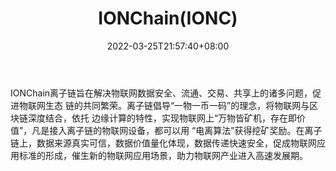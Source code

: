 ﻿---
weight: 
title: "IONChain(IONC)"
description: "IONChain离子链旨在解决物联网数据安全、流通、交易、共享上的诸多问题，促进物联网生态 链的共同繁荣"
date: 2022-03-25T21:57:40+08:00
lastmod: 2022-03-25T16:45:40+08:00
draft: false
authors: ["Metabd"]
featuredImage: "ionchainionc.webp"
link: ""
tags: ["数字代币","IONChain(IONC)"]
categories: ["navigation"]
navigation: ["数字代币"]
lightgallery: true
toc: true
pinned: false
recommend: false
recommend1: false
---
IONChain离子链旨在解决物联网数据安全、流通、交易、共享上的诸多问题，促进物联网生态 链的共同繁荣。离子链倡导“一物一币一码”的理念，将物联网与区块链深度结合，依托 边缘计算的特性，实现物联网上“万物皆矿机，存在即价值”，凡是接入离子链的物联网设备，都可以用 “电离算法”获得挖矿奖励。在离子链上，数据来源真实可信，数据价值量化体现，数据传递快速安全，促成物联网应用标准的形成，催生新的物联网应用场景，助力物联网产业进入高速发展期。
